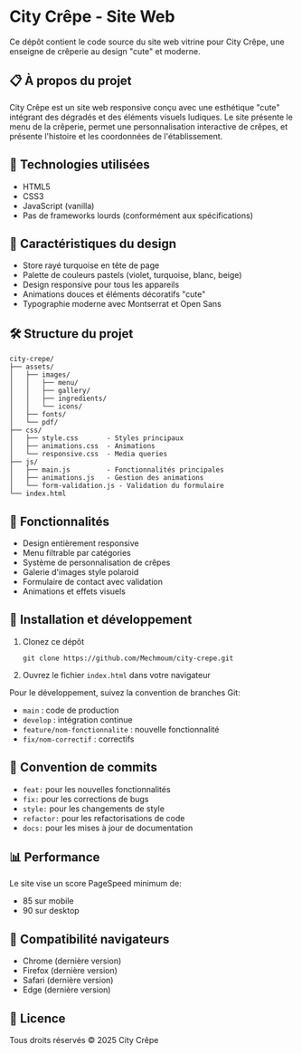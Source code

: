 # City Crêpe - Site Web

Ce dépôt contient le code source du site web vitrine pour City Crêpe, une enseigne de crêperie au design "cute" et moderne.

## 📋 À propos du projet

City Crêpe est un site web responsive conçu avec une esthétique "cute" intégrant des dégradés et des éléments visuels ludiques. Le site présente le menu de la crêperie, permet une personnalisation interactive de crêpes, et présente l'histoire et les coordonnées de l'établissement.

## 🚀 Technologies utilisées

- HTML5
- CSS3
- JavaScript (vanilla)
- Pas de frameworks lourds (conformément aux spécifications)

## 🎨 Caractéristiques du design

- Store rayé turquoise en tête de page
- Palette de couleurs pastels (violet, turquoise, blanc, beige)
- Design responsive pour tous les appareils
- Animations douces et éléments décoratifs "cute"
- Typographie moderne avec Montserrat et Open Sans

## 🛠️ Structure du projet

```
city-crepe/
├── assets/
│   ├── images/
│   │   ├── menu/
│   │   ├── gallery/
│   │   ├── ingredients/
│   │   └── icons/
│   ├── fonts/
│   └── pdf/
├── css/
│   ├── style.css       - Styles principaux
│   ├── animations.css  - Animations
│   └── responsive.css  - Media queries
├── js/
│   ├── main.js         - Fonctionnalités principales
│   ├── animations.js   - Gestion des animations
│   └── form-validation.js - Validation du formulaire
└── index.html
```

## 📱 Fonctionnalités

- Design entièrement responsive
- Menu filtrable par catégories
- Système de personnalisation de crêpes
- Galerie d'images style polaroid
- Formulaire de contact avec validation
- Animations et effets visuels

## 🔧 Installation et développement

1. Clonez ce dépôt
   ```
   git clone https://github.com/Mechmoum/city-crepe.git
   ```

2. Ouvrez le fichier `index.html` dans votre navigateur

Pour le développement, suivez la convention de branches Git:
- `main` : code de production
- `develop` : intégration continue
- `feature/nom-fonctionnalite` : nouvelle fonctionnalité
- `fix/nom-correctif` : correctifs

## 📝 Convention de commits

- `feat:` pour les nouvelles fonctionnalités
- `fix:` pour les corrections de bugs
- `style:` pour les changements de style
- `refactor:` pour les refactorisations de code
- `docs:` pour les mises à jour de documentation

## 📊 Performance

Le site vise un score PageSpeed minimum de:
- 85 sur mobile
- 90 sur desktop

## 📱 Compatibilité navigateurs

- Chrome (dernière version)
- Firefox (dernière version)
- Safari (dernière version)
- Edge (dernière version)

## 📄 Licence

Tous droits réservés © 2025 City Crêpe
